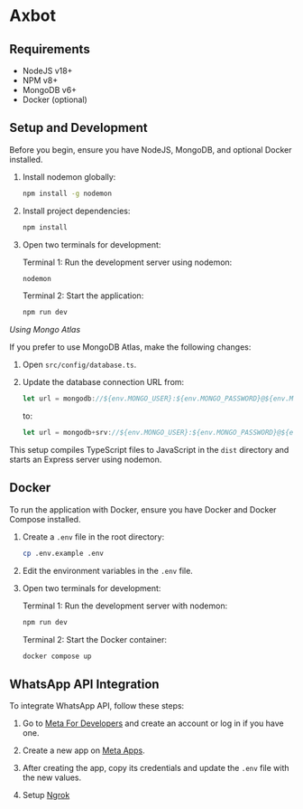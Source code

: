 # Axbot

## Requirements

- NodeJS v18+
- NPM v8+
- MongoDB v6+
- Docker (optional)

## Setup and Development

Before you begin, ensure you have NodeJS, MongoDB, and optional Docker installed.

1. Install nodemon globally:
    ```sh
    npm install -g nodemon
    ```
2. Install project dependencies:
    ```sh
    npm install
    ```

3. Open two terminals for development:

    Terminal 1: Run the development server using nodemon:
    ```sh
    nodemon
    ```
    Terminal 2: Start the application:
    ```sh
    npm run dev
    ```

*Using Mongo Atlas*

If you prefer to use MongoDB Atlas, make the following changes:

1. Open `src/config/database.ts`.

2. Update the database connection URL from:
    ```ts
    let url = mongodb://${env.MONGO_USER}:${env.MONGO_PASSWORD}@${env.MONGO_HOST}
    ```

    to:
    ```ts
    let url = mongodb+srv://${env.MONGO_USER}:${env.MONGO_PASSWORD}@${env.MONGO_HOST}
    ```

This setup compiles TypeScript files to JavaScript in the `dist` directory and starts an Express server using nodemon.

## Docker

To run the application with Docker, ensure you have Docker and Docker Compose installed.

1. Create a `.env` file in the root directory:

    ```sh
    cp .env.example .env
    ```

2. Edit the environment variables in the `.env` file.

3. Open two terminals for development:

    Terminal 1: Run the development server with nodemon:
    ```sh
    npm run dev
    ```

    Terminal 2: Start the Docker container:
    ```sh
    docker compose up
    ```


## WhatsApp API Integration

To integrate WhatsApp API, follow these steps:

1. Go to [Meta For Developers](https://developers.facebook.com) and create an account or log in if you have one.

2. Create a new app on [Meta Apps](https://developers.facebook.com/apps).

3. After creating the app, copy its credentials and update the `.env` file with the new values.

4. Setup [Ngrok](https://ngrok.com/download)
